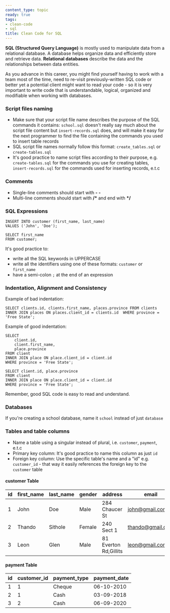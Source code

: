 ```yaml
---
content_type: topic
ready: true
tags:
- clean-code
- sql
title: Clean Code for SQL
---
```


**SQL (Structured Query Language)** is mostly used to manipulate data from a relational database. A database helps organize data and efficiently store and retrieve data. **Relational databases** describe the data and the relationships between data entities. 

As you advance in this career, you might find yourself having to work with a team most of the time, need to re-visit previously-written SQL code or better yet a potential client might want to read your code - so it is very important to write code that is understandable, logical, organized and modifiable when working with databases. 

### Script files naming
- Make sure that your script file name describes the purpose of the SQL commands it contains: `school.sql` doesn't really say much about the script file content but `insert-records.sql` does, and will make it easy for the next programmer to find the file containing the commands you used to insert table records
- SQL script file names normally follow this format: `create_tables.sql` or `create-tables.sql` 
- It's good practice to name script files according to their purpose, e.g. `create-tables.sql` for the commands you use for creating tables, `insert-records.sql` for the commands used for inserting records, e.t.c

### Comments

- Single-line comments should start with **- -**
- Multi-line comments should start with **/\*** and end with **\*/**

### SQL Expressions

```
INSERT INTO customer (first_name, last_name)
VALUES ('John', 'Doe');
```

```
SELECT first_name 
FROM customer;
```

It's good practice to:

- write all the SQL keywords in UPPERCASE
- write all the identifiers using one of these formats: `customer` or `first_name`
- have a semi-colon `;` at the end of an expression

### Indentation, Alignment and Consistency
Example of bad indentation:
```
SELECT clients.id, clients.first_name, places.province FROM clients INNER JOIN places ON places.client_id = clients.id  WHERE province = 'Free State';
```

Example of good indentation:
```
SELECT 
    client.id, 
    client.first_name, 
    place.province 
FROM client 
INNER JOIN place ON place.client_id = client.id  
WHERE province = 'Free State';
```
```
SELECT client.id, place.province 
FROM client 
INNER JOIN place ON place.client_id = client.id  
WHERE province = 'Free State';
```

Remember, good SQL code is easy to read and understand.

### Databases
If you're creating a school database, name it `school` instead of just `database`

### Tables and table columns
- Name a table using a singular instead of plural, i.e. `customer`, `payment`, e.t.c 
- Primary key column: It's good practice to name this column as just `id`
- Foreign key column: Use the specific table's name and a "id" e.g. `customer_id` - that way it easily references the foreign key to the `customer` table 


#### customer Table

| id            | first_name | last_name | gender     | address               | email               |
| ------------- | ---------- | --------- | ---------- | --------------------- | --------------      |
| 1             | John       | Doe       | Male       | 284 Chaucer St        | john@gmail.com      | 
| 2             | Thando     | Sithole   | Female     | 240 Sect 1            | thando@gmail.com    | 
| 3             | Leon       | Glen      | Male       | 81 Everton Rd,Gillits | leon@gmail.com      | 

#### payment Table

| id            | customer_id     | payment_type    | payment_date     |
| ------------- | --------------- | --------------- | ---------------- | 
| 1             | 1               | Cheque          | 06-10-2010       | 
| 2             | 1               | Cash            | 03-09-2018       |            
| 3             | 2               | Cash            | 06-09-2020       | 

 